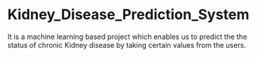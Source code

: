 # Kidney_Disease_Prediction_System
It is a machine learning based project which enables us to predict the the status of chronic Kidney disease by taking certain values from the users.
